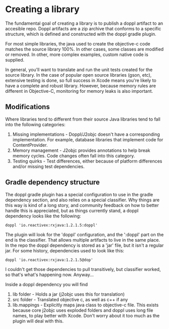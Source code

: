 # Creating a library

The fundamental goal of creating a library is to publish a doppl artifact to an accesible repo. Doppl artifacts are a zip archive that conforms to a specific structure, which is defined and constructed with the doppl gradle plugin.

For most simple libraries, the java used to create the objective-c code matches the source library 100%. In other cases, some classes are modified or removed. In other, more complex examples, custom native code is supplied.

In general, you'll want to translate and run the unit tests created for the source library. In the case of popular open source libraries (gson, etc), extensive testing is done, so full success in Xcode means you're likely to have a complete and robust library. However, because memory rules are different in Objective-C, monitoring for memory leaks is also important.

## Modifications

Where libraries tend to different from their source Java libraries tend to fall into the following categories:

1. Missing implementations - Doppl/J2objc doesn't have a corresponding implementation. For example, database libraries that implement code for ContentProvider.
2. Memory management - J2objc provides annotations to help break memory cycles. Code changes often fall into this category.
3. Testing quirks - Test differences, either because of platform differences and/or missing test dependencies.

## Gradle dependency structure

The doppl gradle plugin has a special configuration to use in the gradle dependency section, and also relies on a special classifier. Why things are this way is kind of a long story, and community feedback on how to better handle this is appreciated, but as things currently stand, a doppl dependency looks like the following:

```
doppl 'io.reactivex:rxjava:1.2.1.5:doppl'
```

The plugin will look for the 'doppl' configuration, and the ':doppl' part on the end is the classifier. That allows multiple artifacts to live in the same place. In the repo the doppl dependency is stored as a 'jar' file, but it isn't a regular jar. For some history, dependencies used to look like this:

```
doppl 'io.reactivex:rxjava:1.2.1.5@dop'
```

I couldn't get those dependencies to pull transitively, but classifier worked, so that's what's happening now. Anyway...

Inside a doppl dependency you will find

1. lib folder - Holds a jar (j2objc uses this for translation)
2. src folder - Translated objective c, as well as c++ if any
3. lib.mappings - Explicitly maps java class to objective-c file. This exists because core j2objc uses exploded folders and doppl uses long file names, to play better with Xcode. Don't worry about it too much as the plugin will deal with this.

